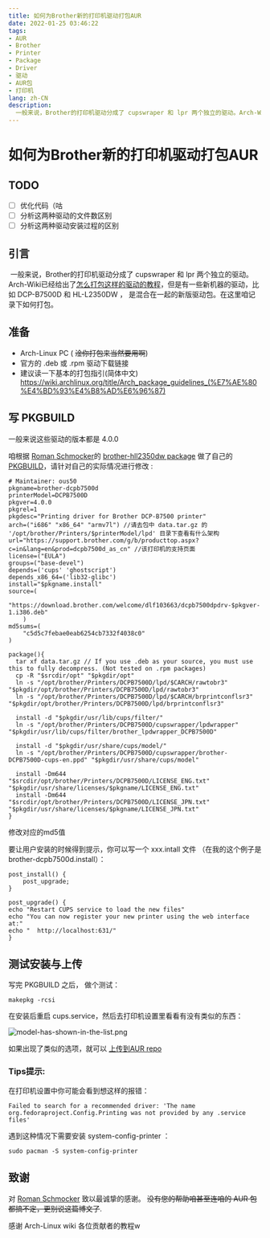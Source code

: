 ```yaml
---
title: 如何为Brother新的打印机驱动打包AUR
date: 2022-01-25 03:46:22
tags:
- AUR
- Brother
- Printer
- Package
- Driver
- 驱动
- AUR包
- 打印机
lang: zh-CN
description:
  一般来说，Brother的打印机驱动分成了 cupswraper 和 lpr 两个独立的驱动。Arch-Wiki已经给出了怎么打包这样的驱动的教程，但是有一些新机器的驱动，比如 DCP-B7500D 和 HL-L2350DW ， 是混合在一起的新版驱动包。在这里咱记录下如何打包。
---
```


# 如何为Brother新的打印机驱动打包AUR

## TODO

- [ ] 优化代码（咕
- [ ] 分析这两种驱动的文件数区别
- [ ] 分析这两种驱动安装过程的区别

## 引言

​    一般来说，Brother的打印机驱动分成了 cupswraper 和 lpr 两个独立的驱动。Arch-Wiki已经给出了[怎么打包这样的驱动的教程](https://wiki.archlinux.org/title/Packaging_Brother_printer_drivers)，但是有一些新机器的驱动，比如 DCP-B7500D 和 HL-L2350DW ， 是混合在一起的新版驱动包。在这里咱记录下如何打包。

## 准备

- Arch-Linux PC ( ~~淦你打包来当然要用啊~~)
- 官方的 .deb 或 .rpm 驱动下载链接
- 建议读一下基本的打包指引(简体中文) https://wiki.archlinux.org/title/Arch_package_guidelines_(%E7%AE%80%E4%BD%93%E4%B8%AD%E6%96%87)



## 写 PKGBUILD

一般来说这些驱动的版本都是 4.0.0 



咱根据 [Roman Schmocker](https://aur.archlinux.org/account/romasch)的 [brother-hll2350dw package](https://aur.archlinux.org/packages/brother-hll2350dw/) 做了自己的 [PKGBUILD](https://aur.archlinux.org/packages/brother-dcpb7500d/)，请针对自己的实际情况进行修改 :

```
# Maintainer: ous50
pkgname=brother-dcpb7500d
printerModel=DCPB7500D
pkgver=4.0.0
pkgrel=1
pkgdesc="Printing driver for Brother DCP-B7500 printer"
arch=("i686" "x86_64" "armv7l") //请去包中 data.tar.gz 的 '/opt/brother/Printers/$printerModel/lpd' 目录下查看有什么架构 
url="https://support.brother.com/g/b/producttop.aspx?c=in&lang=en&prod=dcpb7500d_as_cn" //该打印机的支持页面
license=("EULA")
groups=("base-devel")
depends=('cups' 'ghostscript')
depends_x86_64=('lib32-glibc')
install="$pkgname.install"
source=(
    "https://download.brother.com/welcome/dlf103663/dcpb7500dpdrv-$pkgver-1.i386.deb"
    )
md5sums=(
    "c5d5c7febae0eab6254cb7332f4038c0"
)

package(){
  tar xf data.tar.gz // If you use .deb as your source, you must use this to fully decompress. (Not tested on .rpm packages)
  cp -R "$srcdir/opt" "$pkgdir/opt"
  ln -s "/opt/brother/Printers/DCPB7500D/lpd/$CARCH/rawtobr3" "$pkgdir/opt/brother/Printers/DCPB7500D/lpd/rawtobr3"
  ln -s "/opt/brother/Printers/DCPB7500D/lpd/$CARCH/brprintconflsr3" "$pkgdir/opt/brother/Printers/DCPB7500D/lpd/brprintconflsr3"

  install -d "$pkgdir/usr/lib/cups/filter/"
  ln -s "/opt/brother/Printers/DCPB7500D/cupswrapper/lpdwrapper" "$pkgdir/usr/lib/cups/filter/brother_lpdwrapper_DCPB7500D"

  install -d "$pkgdir/usr/share/cups/model/"
  ln -s "/opt/brother/Printers/DCPB7500D/cupswrapper/brother-DCPB7500D-cups-en.ppd" "$pkgdir/usr/share/cups/model"

  install -Dm644 "$srcdir/opt/brother/Printers/DCPB7500D/LICENSE_ENG.txt" "$pkgdir/usr/share/licenses/$pkgname/LICENSE_ENG.txt"
  install -Dm644 "$srcdir/opt/brother/Printers/DCPB7500D/LICENSE_JPN.txt" "$pkgdir/usr/share/licenses/$pkgname/LICENSE_JPN.txt"
}
```

修改对应的md5值

要让用户安装的时候得到提示，你可以写一个 xxx.intall 文件 （在我的这个例子是 brother-dcpb7500d.install）：

```
post_install() {
	post_upgrade;
}

post_upgrade() {
echo "Restart CUPS service to load the new files"
echo "You can now register your new printer using the web interface at:"
echo "  http://localhost:631/"
}

```



## 测试安装与上传

写完 PKGBUILD 之后， 做个测试：

```
makepkg -rcsi
```

在安装后重启 cups.service，然后去打印机设置里看看有没有类似的东西：

![model-has-shown-in-the-list.png](https://p.itxe.net/images/2022/01/25/model-has-shown-in-the-list.png)

如果出现了类似的选项，就可以 [上传到AUR repo](https://wiki.archlinux.org/title/AUR_submission_guidelines)

### Tips提示:

在打印机设置中你可能会看到想这样的报错：

```
Failed to search for a recommended driver: 'The name org.fedoraproject.Config.Printing was not provided by any .service files'
```

遇到这种情况下需要安装 system-config-printer ：

```
sudo pacman -S system-config-printer
```



## 致谢

对 [Roman Schmocker](https://aur.archlinux.org/account/romasch) 致以最诚挚的感谢。 ~~没有您的帮助咱甚至连咱的 AUR 包都搞不定，更别说这篇博文了~~.

感谢 Arch-Linux wiki 各位贡献者的教程w
